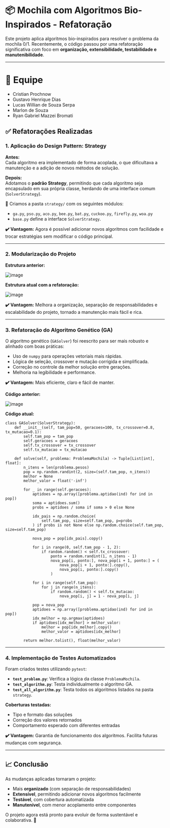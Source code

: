 # 📦 Mochila com Algoritmos Bio-Inspirados - Refatoração

Este projeto aplica algoritmos bio-inspirados para resolver o problema da mochila 0/1. Recentemente, o código passou por uma refatoração significativa com foco em **organização, extensibilidade, testabilidade e manutenibilidade**.

---

# 👤 Equipe

* Cristian Prochnow
* Gustavo Henrique Dias
* Lucas Willian de Souza Serpa
* Marlon de Souza
* Ryan Gabriel Mazzei Bromati

## ✅ Refatorações Realizadas

### 1. Aplicação do Design Pattern: Strategy

**Antes:**  
Cada algoritmo era implementado de forma acoplada, o que dificultava a manutenção e a adição de novos métodos de solução.

**Depois:**  
Adotamos o **padrão Strategy**, permitindo que cada algoritmo seja encapsulado em sua própria classe, herdando de uma interface comum (`SolverStrategy`).

📂 Criamos a pasta `strategy/` com os seguintes módulos:
- `ga.py`, `pso.py`, `aco.py`, `bee.py`, `bat.py`, `cuckoo.py`, `firefly.py`, `woa.py`
- `base.py` define a interface `SolverStrategy`.

**✔️ Vantagem:** Agora é possível adicionar novos algoritmos com facilidade e trocar estratégias sem modificar o código principal.

---

### 2. Modularização do Projeto

**Estrutura anterior:**

![image](https://github.com/user-attachments/assets/874149d7-4b19-4fd9-8240-95c3ff619a65)


**Estrutura atual com a refatoração:**

![image](https://github.com/user-attachments/assets/88c2e7ac-4a62-4015-a4b4-92373a6b7868)



**✔️ Vantagem:** Melhora a organização, separação de responsabilidades e escalabilidade do projeto, tornado a manutenção mais fácil e rica.

---

### 3. Refatoração do Algoritmo Genético (GA)

O algoritmo genético (`GASolver`) foi reescrito para ser mais robusto e alinhado com boas práticas:

- Uso de `numpy` para operações vetoriais mais rápidas.
- Lógica de seleção, crossover e mutação corrigida e simplificada.
- Correção no controle da melhor solução entre gerações.
- Melhoria na legibilidade e performance.

**✔️ Vantagem:** Mais eficiente, claro e fácil de manter.


**Código anterior:**

![image](https://github.com/user-attachments/assets/658d5489-dab0-47dd-ab97-5c79b10fe98c)

**Código atual:**

```
class GASolver(SolverStrategy):
    def __init__(self, tam_pop=50, geracoes=100, tx_crossover=0.8, tx_mutacao=0.1):
        self.tam_pop = tam_pop
        self.geracoes = geracoes
        self.tx_crossover = tx_crossover
        self.tx_mutacao = tx_mutacao

    def solve(self, problema: ProblemaMochila) -> Tuple[List[int], float]:
        n_itens = len(problema.pesos)
        pop = np.random.randint(2, size=(self.tam_pop, n_itens))
        melhor = None
        melhor_valor = float('-inf')

        for _ in range(self.geracoes):
            aptidoes = np.array([problema.aptidao(ind) for ind in pop])
            soma = aptidoes.sum()
            probs = aptidoes / soma if soma > 0 else None

            idx_pais = np.random.choice(
                self.tam_pop, size=self.tam_pop, p=probs
            ) if probs is not None else np.random.choice(self.tam_pop, size=self.tam_pop)

            nova_pop = pop[idx_pais].copy()

            for i in range(0, self.tam_pop - 1, 2):
                if random.random() < self.tx_crossover:
                    ponto = random.randint(1, n_itens - 1)
                    nova_pop[i, ponto:], nova_pop[i + 1, ponto:] = (
                        nova_pop[i + 1, ponto:].copy(),
                        nova_pop[i, ponto:].copy()
                    )

            for i in range(self.tam_pop):
                for j in range(n_itens):
                    if random.random() < self.tx_mutacao:
                        nova_pop[i, j] = 1 - nova_pop[i, j]

            pop = nova_pop
            aptidoes = np.array([problema.aptidao(ind) for ind in pop])
            idx_melhor = np.argmax(aptidoes)
            if aptidoes[idx_melhor] > melhor_valor:
                melhor = pop[idx_melhor].copy()
                melhor_valor = aptidoes[idx_melhor]

        return melhor.tolist(), float(melhor_valor)
```


---

### 4. Implementação de Testes Automatizados

Foram criados testes utilizando `pytest`:

- **`test_problem.py`**: Verifica a lógica da classe `ProblemaMochila`.
- **`test_algorithm.py`**: Testa individualmente o algoritmo GA.
- **`test_all_algorithm.py`**: Testa todos os algoritmos listados na pasta `strategy`.

**Coberturas testadas:**
- Tipo e formato das soluções
- Correção dos valores retornados
- Comportamento esperado com diferentes entradas

**✔️ Vantagem:** Garantia de funcionamento dos algoritmos. Facilita futuras mudanças com segurança.

---

## 📈 Conclusão

As mudanças aplicadas tornaram o projeto:

- Mais **organizado** (com separação de responsabilidades)
- **Extensível**, permitindo adicionar novos algoritmos facilmente
- **Testável**, com cobertura automatizada
- **Manutenível**, com menor acoplamento entre componentes

O projeto agora está pronto para evoluir de forma sustentável e colaborativa. 🚀


